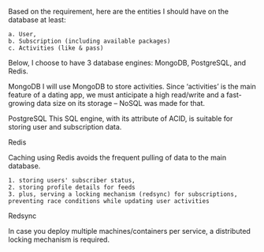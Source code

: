 

Based on the requirement, here are the entities I should have on the database at least:

	a. User,
	b. Subscription (including available packages)
	c. Activities (like & pass)

Below, I choose to have 3 database engines: MongoDB, PostgreSQL, and Redis.
	
MongoDB
I will use MongoDB to store activities. Since ‘activities’ is the main feature of a dating
app, we must anticipate a high read/write and a fast-growing data size on its storage
– NoSQL was made for that.
	
PostgreSQL
This SQL engine, with its attribute of ACID, is suitable for storing user and subscription data.


Redis

Caching using Redis avoids the frequent pulling of data to the main database.

	1. storing users' subscriber status,
	2. storing profile details for feeds
	3. plus, serving a locking mechanism (redsync) for subscriptions, preventing race conditions while updating user activities
	
Redsync

In case you deploy multiple machines/containers per service, a distributed locking
mechanism is required.
